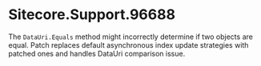 # Sitecore.Support.96688
The `DataUri.Equals` method might incorrectly determine if two objects are equal.
Patch replaces default asynchronous index update strategies with patched ones and handles DataUri comparison issue.